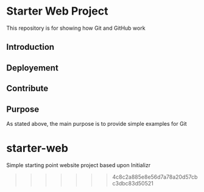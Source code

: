 
# Starter Web Project

This repository is for showing how Git and GitHub work
## Introduction

## Deployement

## Contribute

## Purpose

As stated above, the main purpose is to provide simple examples for Git 


# starter-web
Simple starting point website project based upon Initializr
>>>>>>> 4c8c2a885e8e56d7a78a20d57cbc3dbc83d50521
